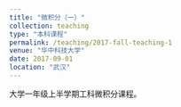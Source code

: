 ```yaml
---
title: "微积分（一）"
collection: teaching
type: "本科课程"
permalink: /teaching/2017-fall-teaching-1
venue: "华中科技大学"
date: 2017-09-01
location: "武汉"
---
```


大学一年级上半学期工科微积分课程。


